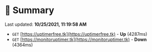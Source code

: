 # 📖 Summary
Last updated: **10/25/2021, 11:19:58 AM**

- `GET` [https://uptimerfree.tk](https://uptimerfree.tk) - **Up** (4287ms)
- `GET` [https://monitoruptimer.tk](https://monitoruptimer.tk) - **Down** (4364ms)
